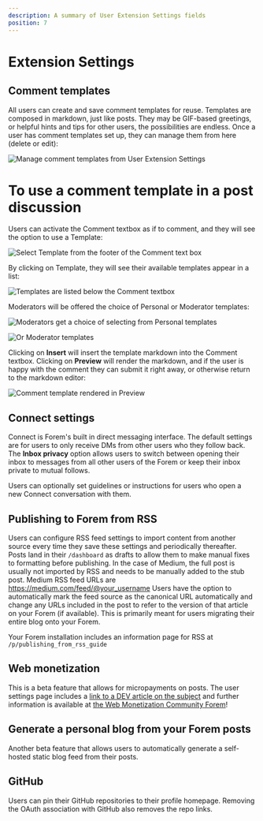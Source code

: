 ```yaml
---
description: A summary of User Extension Settings fields
position: 7
---
```


# Extension Settings

## Comment templates
All users can create and save comment templates for reuse. Templates are composed in markdown, just like posts. They may be GIF-based greetings, or helpful hints and tips for other users, the possibilities are endless. Once a user has comment templates set up, they can manage them from here (delete or edit):

![Manage comment templates from User Extension Settings](https://raw.githubusercontent.com/forem/admin-docs/main/static/img/commentTemplateDelete.png)


# To use a comment template in a post discussion
Users can activate the Comment textbox as if to comment, and they will see the option to use a Template:

![Select Template from the footer of the Comment text box](https://raw.githubusercontent.com/forem/admin-docs/main/static/img/commentTemplateSelect.png)

By clicking on Template, they will see their available templates appear in a list:

![Templates are listed below the Comment textbox](https://raw.githubusercontent.com/forem/admin-docs/main/static/img/commentTemplateMenu.png)

Moderators will be offered the choice of Personal or Moderator templates:

![Moderators get a choice of selecting from Personal templates](https://raw.githubusercontent.com/forem/admin-docs/main/static/img/commentTemplatePersonal.png)

![Or Moderator templates](https://raw.githubusercontent.com/forem/admin-docs/main/static/img/commentTemplateModerator.png)

Clicking on **Insert** will insert the template markdown into the Comment textbox. Clicking on **Preview** will render the markdown, and if the user is happy with the comment they can submit it right away, or otherwise return to the markdown editor:

![Comment template rendered in Preview](https://raw.githubusercontent.com/forem/admin-docs/main/static/img/commentTemplatePreview.png)

## Connect settings
Connect is Forem's built in direct messaging interface. The default settings are for users to only receive DMs from other users who they follow back. The **Inbox privacy** option allows users to switch between opening their inbox to messages from all other users of the Forem or keep their inbox private to mutual follows.

Users can optionally set guidelines or instructions for users who open a new Connect conversation with them.

## Publishing to Forem from RSS
Users can configure RSS feed settings to import content from another source every time they save these settings and periodically thereafter. Posts land in their `/dashboard` as drafts to allow them to make manual fixes to formatting before publishing. In the case of Medium, the full post is usually not imported by RSS and needs to be manually added to the stub post. Medium RSS feed URLs are https://medium.com/feed/@your_username
Users have the option to automatically mark the feed source as the canonical URL automatically and change any URLs included in the post to refer to the version of that article on your Forem (if available). This is primarily meant for users migrating their entire blog onto your Forem.
 
Your Forem installation includes an information page for RSS at `/p/publishing_from_rss_guide`
  
## Web monetization
This is a beta feature that allows for micropayments on posts. The user settings page includes a [link to a DEV article on the subject](https://dev.to/hacksultan/web-monetization-like-i-m-5-1418) and further information is available at [the Web Monetization Community Forem](https://community.webmonetization.org/)!
  
## Generate a personal blog from your Forem posts
Another beta feature that allows users to automatically generate a self-hosted static blog feed from their posts.
  
## GitHub
Users can pin their GitHub repositories to their profile homepage. Removing the OAuth association with GitHub also removes the repo links.
